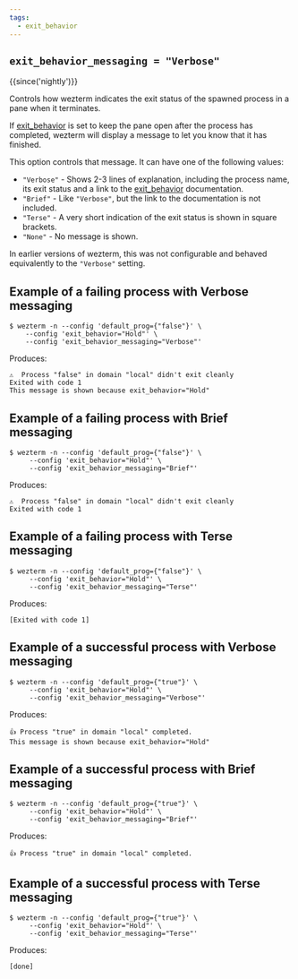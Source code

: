 ```yaml
---
tags:
  - exit_behavior
---
```

## `exit_behavior_messaging = "Verbose"`

{{since('nightly')}}

Controls how wezterm indicates the exit status of the spawned process
in a pane when it terminates.

If [exit_behavior](exit_behavior.md) is set to keep the pane open after
the process has completed, wezterm will display a message to let you
know that it has finished.

This option controls that message.  It can have one of the following
values:

* `"Verbose"` - Shows 2-3 lines of explanation, including the process name, its exit status and a link to the [exit_behavior](exit_behavior.md) documentation.
* `"Brief"` - Like `"Verbose"`, but the link to the documentation is not included.
* `"Terse"` - A very short indication of the exit status is shown in square brackets.
* `"None"` - No message is shown.

In earlier versions of wezterm, this was not configurable and behaved equivalently
to the `"Verbose"` setting.

## Example of a failing process with Verbose messaging

```console
$ wezterm -n --config 'default_prog={"false"}' \
    --config 'exit_behavior="Hold"' \
    --config 'exit_behavior_messaging="Verbose"'
```

Produces:

```
⚠️  Process "false" in domain "local" didn't exit cleanly
Exited with code 1
This message is shown because exit_behavior="Hold"
```

## Example of a failing process with Brief messaging

```console
$ wezterm -n --config 'default_prog={"false"}' \
     --config 'exit_behavior="Hold"' \
     --config 'exit_behavior_messaging="Brief"'
```

Produces:

```
⚠️  Process "false" in domain "local" didn't exit cleanly
Exited with code 1
```

## Example of a failing process with Terse messaging

```console
$ wezterm -n --config 'default_prog={"false"}' \
     --config 'exit_behavior="Hold"' \
     --config 'exit_behavior_messaging="Terse"'
```

Produces:

```
[Exited with code 1]
```

## Example of a successful process with Verbose messaging

```console
$ wezterm -n --config 'default_prog={"true"}' \
     --config 'exit_behavior="Hold"' \
     --config 'exit_behavior_messaging="Verbose"'
```

Produces:

```
👍 Process "true" in domain "local" completed.
This message is shown because exit_behavior="Hold"
```

## Example of a successful process with Brief messaging

```console
$ wezterm -n --config 'default_prog={"true"}' \
     --config 'exit_behavior="Hold"' \
     --config 'exit_behavior_messaging="Brief"'
```

Produces:

```
👍 Process "true" in domain "local" completed.
```

## Example of a successful process with Terse messaging

```console
$ wezterm -n --config 'default_prog={"true"}' \
     --config 'exit_behavior="Hold"' \
     --config 'exit_behavior_messaging="Terse"'
```

Produces:

```
[done]
```
